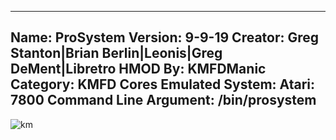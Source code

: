 -----------------------
Name: ProSystem
Version: 9-9-19
Creator: Greg Stanton|Brian Berlin|Leonis|Greg DeMent|Libretro
HMOD By: KMFDManic
Category: KMFD Cores
Emulated System: Atari: 7800
Command Line Argument: /bin/prosystem
-----------------------
![km](https://i.imgur.com/PNXqY72.png)
 